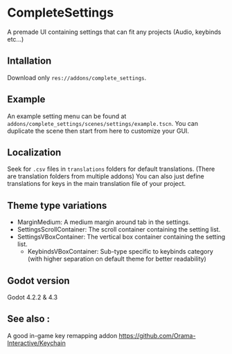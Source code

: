 # CompleteSettings

A premade UI containing settings that can fit any projects (Audio, keybinds etc...)


## Intallation

Download only `res://addons/complete_settings`.


## Example

An example setting menu can be found at `addons/complete_settings/scenes/settings/example.tscn`.
You can duplicate the scene then start from here to customize your GUI.


## Localization

Seek for `.csv` files in `translations` folders for default translations. (There are translation folders from multiple addons)
You can also just define translations for keys in the main translation file of your project.


## Theme type variations

- MarginMedium: A medium margin around tab in the settings.
- SettingsScrollContainer: The scroll container containing the setting list.
- SettingsVBoxContainer: The vertical box container containing the setting list.
  - KeybindsVBoxContainer: Sub-type specific to keybinds category (with higher separation on default theme for better readability)


## Godot version

Godot 4.2.2 & 4.3


## See also :

A good in-game key remapping addon
https://github.com/Orama-Interactive/Keychain
